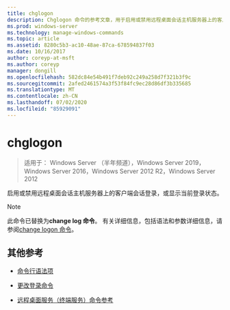 ```yaml
---
title: chglogon
description: Chglogon 命令的参考文章，用于启用或禁用远程桌面会话主机服务器上的客户端会话登录，或显示当前登录状态。
ms.prod: windows-server
ms.technology: manage-windows-commands
ms.topic: article
ms.assetid: 8280c5b3-ac10-48ae-87ca-678594837f03
ms.date: 10/16/2017
author: coreyp-at-msft
ms.author: coreyp
manager: dongill
ms.openlocfilehash: 582dc84e54b491f7deb92c249a258d7f321b3f9c
ms.sourcegitcommit: 2afed2461574a3f53f84fc9ec28d86df3b335685
ms.translationtype: MT
ms.contentlocale: zh-CN
ms.lasthandoff: 07/02/2020
ms.locfileid: "85929091"
---
```

# <a name="chglogon"></a>chglogon

> 适用于： Windows Server （半年频道），Windows Server 2019，Windows Server 2016，Windows Server 2012 R2，Windows Server 2012

启用或禁用远程桌面会话主机服务器上的客户端会话登录，或显示当前登录状态。

> [!NOTE]
> 此命令已替换为**change log 命令**。 有关详细信息，包括语法和参数详细信息，请参阅[change logon 命令](change-logon.md)。

## <a name="additional-references"></a>其他参考

- [命令行语法项](command-line-syntax-key.md)

- [更改登录命令](change-logon.md)

- [远程桌面服务（终端服务）命令参考](remote-desktop-services-terminal-services-command-reference.md)
